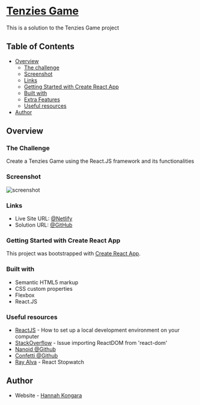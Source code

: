 # [Tenzies Game](https://tenzies-byhannah.netlify.app/)
This is a solution to the Tenzies Game project

## Table of Contents
- [Overview](#overview)
  - [The challenge](#the-challenge)
  - [Screenshot](#screenshot)
  - [Links](#links)
  - [Getting Started with Create React App](#getting-started-with-create-react-app)
  - [Built with](#built-with)
  - [Extra Features](#extra-features)
  - [Useful resources](#useful-resources)
- [Author](#author)

## Overview

### The Challenge

Create a Tenzies Game using the React.JS framework and its functionalities

### Screenshot

![screenshot](/src/screenshots/screenshot.png)


### Links

- Live Site URL: [@Netlify](https://tenzies-byhannah.netlify.app/)
- Solution URL: [@GitHub](https://github.com/hannahpietersen/tenzies-game)

### Getting Started with Create React App

This project was bootstrapped with [Create React App](https://github.com/facebook/create-react-app).

### Built with

- Semantic HTML5 markup
- CSS custom properties
- Flexbox
- React.JS

### Useful resources

- [ReactJS](https://reactjs.org/tutorial/tutorial.html) - How to set up a local development environment on your computer
- [StackOverflow](https://stackoverflow.com/questions/71743492/issue-importing-createroot-from-react-dom-client) - Issue importing ReactDOM from 'react-dom'
-  [Nanoid @Github](https://github.com/ai/nanoid#react)
-  [Confetti @Github](https://github.com/alampros/react-confetti)
-  [Ray Alva](https://medium.com/codex/react-stopwatch-10bf9813d0ec) - React Stopwatch

  ## Author

- Website - [Hannah Kongara](https://hannahkongara.netlify.app/)
 
